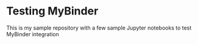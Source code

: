 # Testing MyBinder

This is my sample repository with a few sample Jupyter notebooks to test MyBinder integration 